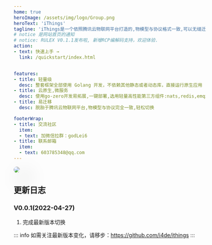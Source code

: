```yaml
---
home: true
heroImage: /assets/img/logo/Group.png
heroText: 'iThings'
tagline: 'iThings是一个依照腾讯云物联网平台打造的,物模型与协议格式一致,可以无缝迁移的轻量级物联网微服务平台.'
# notice 是网站首页的通知
# notice: RULEX V0.1.1发布啦, 新增RCP编解码支持，欢迎体验.
action:
- text: 快速上手 →
  link: /quickstart/index.html


features:
- title: 轻量级
  desc: 整套框架全部使用 Golang 开发，不依赖其他静态或者动态库，直接运行原生应用
- title: 云原生,微服务
  desc: 使用go-zero开发易拓展,一键部署,选用轻量高性能第三方组件:nats,redis,emqx,etcd,tdengine
- title: 易迁移
  desc: 脱胎于腾讯云物联网平台,物模型与协议完全一致,轻松切换

footerWrap:
- title: 交流社区
  item:
  - text: 加微信拉群：godLei6
- title: 联系邮箱
  item:
  - text: 603785348@qq.com
---
```


<img src="/assets/img/things/ithings架构图.png" style="box-shadow: 20px 20px 50px grey;border-radius: 10px;"></img>

## 更新日志
### V0.0.1(2022-04-27)
1. 完成最新版本切换

::: info
如需关注最新版本变化，请移步：https://github.com/i4de/ithings
:::